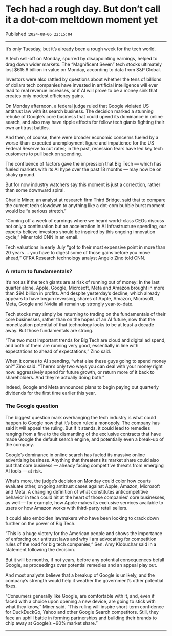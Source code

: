 # Tech had a rough day. But don’t call it a dot-com meltdown moment yet

Published :`2024-08-06 22:15:04`

---

It’s only Tuesday, but it’s already been a rough week for the tech world.

A tech sell-off on Monday, spurred by disappointing earnings, helped to drag down wider markets. The “Magnificent Seven” tech stocks ultimately lost $615.6 billion in value on Monday, according to data from S&P Global.

Investors were also rattled by questions about whether the tens of billions of dollars tech companies have invested in artificial intelligence will ever lead to real revenue increases, or if AI will prove to be a money sink that creates only modest efficiency gains.

On Monday afternoon, a federal judge ruled that Google violated US antitrust law with its search business. The decision marked a stunning rebuke of Google’s core business that could upend its dominance in online search, and also may have ripple effects for fellow tech giants fighting their own antitrust battles.

And then, of course, there were broader economic concerns fueled by a worse-than-expected unemployment figure and impatience for the US Federal Reserve to cut rates; in the past, recession fears have led key tech customers to pull back on spending.

The confluence of factors gave the impression that Big Tech — which has fueled markets with its AI hype over the past 18 months — may now be on shaky ground.

But for now industry watchers say this moment is just a correction, rather than some downward spiral.

Charlie Miner, an analyst at research firm Third Bridge, said that to compare the current tech slowdown to anything like a dot-com bubble burst moment would be “a serious stretch.”

“Coming off a week of earnings where we heard world-class CEOs discuss not only a continuation but an acceleration in AI infrastructure spending, our experts believe investors should be inspired by this ongoing innovation cycle,” Miner told CNN in an email.

Tech valuations in early July “got to their most expensive point in more than 20 years … you have to digest some of those gains before you move ahead,” CFRA Research technology analyst Angelo Zino told CNN.

### A return to fundamentals?

It’s not as if the tech giants are at risk of running out of money: In the last quarter alone, Apple, Google, Microsoft, Meta and Amazon brought in more than $94 billion in profits. And despite yesterday’s decline, which already appears to have begun reversing, shares of Apple, Amazon, Microsoft, Meta, Google and Nvidia all remain up strongly year-to-date.

Tech stocks may simply be returning to trading on the fundamentals of their core businesses, rather than on the hopes of an AI future, now that the monetization potential of that technology looks to be at least a decade away. But those fundamentals are strong.

“The two most important trends for Big Tech are cloud and digital ad spend, and both of them are running very good, essentially in line with expectations to ahead of expectations,” Zino said.

When it comes to AI spending, “what else these guys going to spend money on?” Zino said. “There’s only two ways you can deal with your money right now: aggressively spend for future growth, or return more of it back to shareholders. And they’re actually doing both.”

Indeed, Google and Meta announced plans to begin paying out quarterly dividends for the first time earlier this year.

### The Google question

The biggest question mark overhanging the tech industry is what could happen to Google now that it’s been ruled a monopoly. The company has said it will appeal the ruling. But if it stands, it could lead to remedies ranging from a fine to the dismantling of the exclusive contracts that have made Google the default search engine, and potentially even a break-up of the company.

Google’s dominance in online search has fueled its massive online advertising business. Anything that threatens its market share could also put that core business — already facing competitive threats from emerging AI tools — at risk.

What’s more, the judge’s decision on Monday could color how courts evaluate other, ongoing antitrust cases against Apple, Amazon, Microsoft and Meta. A changing definition of what constitutes anticompetitive behavior in tech could hit at the heart of those companies’ core businesses, as well — for example, how Apple makes its exclusive services available to users or how Amazon works with third-party retail sellers.

It could also embolden lawmakers who have been looking to crack down further on the power of Big Tech.

“This is a huge victory for the American people and shows the importance of enforcing our antitrust laws and why I am advocating for competition rules of the road for big tech companies,” Sen. Amy Klobuchar said in a statement following the decision.

But it will be months, if not years, before any potential consequences befall Google, as proceedings over potential remedies and an appeal play out.

And most analysts believe that a breakup of Google is unlikely, and the company’s strength would help it weather the government’s other potential fixes.

“Consumers generally like Google, are comfortable with it, and, even if faced with a choice upon opening a new device, are going to stick with what they know,” Miner said. “This ruling will inspire short-term confidence for DuckDuckGo, Yahoo and other Google Search competitors. Still, they face an uphill battle in forming partnerships and building their brands to chip away at Google’s ~90% market share.”

---

